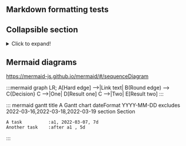 ## Markdown formatting tests


## Collapsible section
<details>
  <summary>Click to expand!</summary>
  
  ## Heading
  1. A numbered
  2. list
     * With some
     * Sub bullets
</details>



## Mermaid diagrams
https://mermaid-js.github.io/mermaid/#/sequenceDiagram


:::mermaid
graph LR;
    A[Hard edge] -->|Link text| B(Round edge) --> C{Decision}
    C -->|One| D[Result one]
    C -->|Two| E[Result two]
:::
 
 
::: mermaid
gantt
    title A Gantt chart
    dateFormat YYYY-MM-DD
    excludes 2022-03-16,2022-03-18,2022-03-19
    section Section

    A task          :a1, 2022-03-07, 7d
    Another task    :after a1 , 5d
:::


